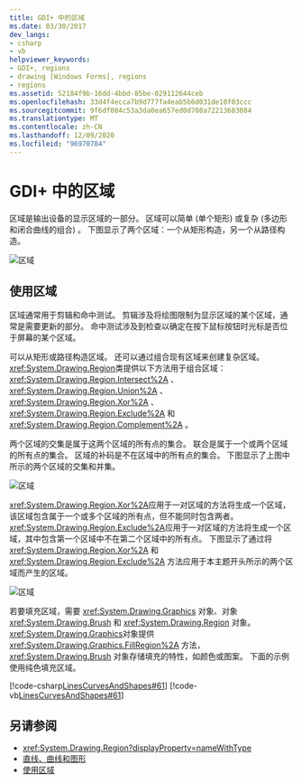 ```yaml
---
title: GDI+ 中的区域
ms.date: 03/30/2017
dev_langs:
- csharp
- vb
helpviewer_keywords:
- GDI+, regions
- drawing [Windows Forms], regions
- regions
ms.assetid: 52184f9b-16dd-4bbd-85be-029112644ceb
ms.openlocfilehash: 33d4f4ecca7b9d777fa4eab5b6d031de10f03ccc
ms.sourcegitcommit: 9f6df084c53a3da0ea657ed0d708a72213683084
ms.translationtype: MT
ms.contentlocale: zh-CN
ms.lasthandoff: 12/09/2020
ms.locfileid: "96970784"
---
```

# <a name="regions-in-gdi"></a>GDI+ 中的区域
区域是输出设备的显示区域的一部分。 区域可以简单 (单个矩形) 或复杂 (多边形和闭合曲线的组合) 。 下图显示了两个区域：一个从矩形构造，另一个从路径构造。  
  
 ![区域](./media/aboutgdip02-art27.gif "AboutGdip02_Art27")  
  
## <a name="using-regions"></a>使用区域  
 区域通常用于剪辑和命中测试。 剪辑涉及将绘图限制为显示区域的某个区域，通常是需要更新的部分。 命中测试涉及到检查以确定在按下鼠标按钮时光标是否位于屏幕的某个区域。  
  
 可以从矩形或路径构造区域。 还可以通过组合现有区域来创建复杂区域。 <xref:System.Drawing.Region>类提供以下方法用于组合区域： <xref:System.Drawing.Region.Intersect%2A> 、 <xref:System.Drawing.Region.Union%2A> 、 <xref:System.Drawing.Region.Xor%2A> 、 <xref:System.Drawing.Region.Exclude%2A> 和 <xref:System.Drawing.Region.Complement%2A> 。  
  
 两个区域的交集是属于这两个区域的所有点的集合。 联合是属于一个或两个区域的所有点的集合。 区域的补码是不在区域中的所有点的集合。 下图显示了上图中所示的两个区域的交集和并集。  
  
 ![区域](./media/aboutgdip02-art28.gif "AboutGdip02_Art28")  
  
 <xref:System.Drawing.Region.Xor%2A>应用于一对区域的方法将生成一个区域，该区域包含属于一个或多个区域的所有点，但不能同时包含两者。 <xref:System.Drawing.Region.Exclude%2A>应用于一对区域的方法将生成一个区域，其中包含第一个区域中不在第二个区域中的所有点。 下图显示了通过将 <xref:System.Drawing.Region.Xor%2A> 和 <xref:System.Drawing.Region.Exclude%2A> 方法应用于本主题开头所示的两个区域而产生的区域。  
  
 ![区域](./media/aboutgdip02-art29.gif "AboutGdip02_Art29")  
  
 若要填充区域，需要 <xref:System.Drawing.Graphics> 对象、对象 <xref:System.Drawing.Brush> 和 <xref:System.Drawing.Region> 对象。 <xref:System.Drawing.Graphics>对象提供 <xref:System.Drawing.Graphics.FillRegion%2A> 方法， <xref:System.Drawing.Brush> 对象存储填充的特性，如颜色或图案。 下面的示例使用纯色填充区域。  
  
 [!code-csharp[LinesCurvesAndShapes#61](~/samples/snippets/csharp/VS_Snippets_Winforms/LinesCurvesAndShapes/CS/Class1.cs#61)]
 [!code-vb[LinesCurvesAndShapes#61](~/samples/snippets/visualbasic/VS_Snippets_Winforms/LinesCurvesAndShapes/VB/Class1.vb#61)]  
  
## <a name="see-also"></a>另请参阅

- <xref:System.Drawing.Region?displayProperty=nameWithType>
- [直线、曲线和图形](lines-curves-and-shapes.md)
- [使用区域](using-regions.md)
